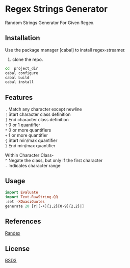 # Regex Strings Generator

 Random Strings Generator For Given Regex.

## Installation

Use the package manager [cabal] to install regex-streamer.
1. clone the repo.

```bash
cd  project_dir
cabal configure
cabal build
cabal install
```


## Features

```.``` Match any character except newline   
```[``` Start character class definition   
```]``` End character class definition   
```?``` 0 or 1 quantifier   
```*``` 0 or more quantifiers   
```+``` 1 or more quantifier   
```{``` Start min/max quantifier   
```}``` End min/max quantifier   

WIthin Character Class-  
```^``` Negate the class, but only if the first character   
```-``` Indicates character range




## Usage

```haskell
import Evaluate
import Text.RawString.QQ
:set -XQuasiQuotes
generate 20 [r|[-+]{1,2}[0-9]{2,2}|]
```

## References
[Randex](https://github.com/ananthakumaran/randex)

## License
[BSD3](https://raw.githubusercontent.com/sagarchamp007/regex_streamer/master/LICENSE)
